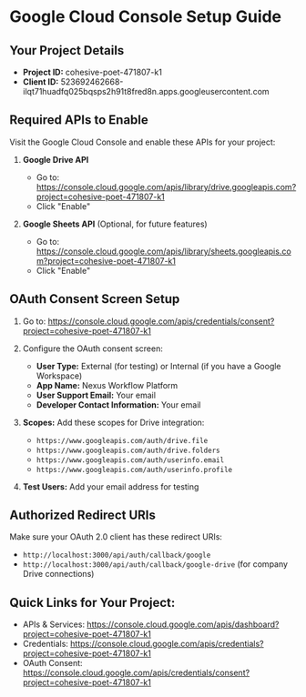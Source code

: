 # Google Cloud Console Setup Guide

## Your Project Details
- **Project ID:** cohesive-poet-471807-k1
- **Client ID:** 523692462668-ilqt71huadfq025bqsps2h91t8fred8n.apps.googleusercontent.com

## Required APIs to Enable

Visit the Google Cloud Console and enable these APIs for your project:

1. **Google Drive API**
   - Go to: https://console.cloud.google.com/apis/library/drive.googleapis.com?project=cohesive-poet-471807-k1
   - Click "Enable"

2. **Google Sheets API** (Optional, for future features)
   - Go to: https://console.cloud.google.com/apis/library/sheets.googleapis.com?project=cohesive-poet-471807-k1
   - Click "Enable"

## OAuth Consent Screen Setup

1. Go to: https://console.cloud.google.com/apis/credentials/consent?project=cohesive-poet-471807-k1

2. Configure the OAuth consent screen:
   - **User Type:** External (for testing) or Internal (if you have a Google Workspace)
   - **App Name:** Nexus Workflow Platform
   - **User Support Email:** Your email
   - **Developer Contact Information:** Your email

3. **Scopes:** Add these scopes for Drive integration:
   - `https://www.googleapis.com/auth/drive.file`
   - `https://www.googleapis.com/auth/drive.folders`
   - `https://www.googleapis.com/auth/userinfo.email`
   - `https://www.googleapis.com/auth/userinfo.profile`

4. **Test Users:** Add your email address for testing

## Authorized Redirect URIs

Make sure your OAuth 2.0 client has these redirect URIs:
- `http://localhost:3000/api/auth/callback/google`
- `http://localhost:3000/api/auth/callback/google-drive` (for company Drive connections)

## Quick Links for Your Project:
- APIs & Services: https://console.cloud.google.com/apis/dashboard?project=cohesive-poet-471807-k1
- Credentials: https://console.cloud.google.com/apis/credentials?project=cohesive-poet-471807-k1
- OAuth Consent: https://console.cloud.google.com/apis/credentials/consent?project=cohesive-poet-471807-k1